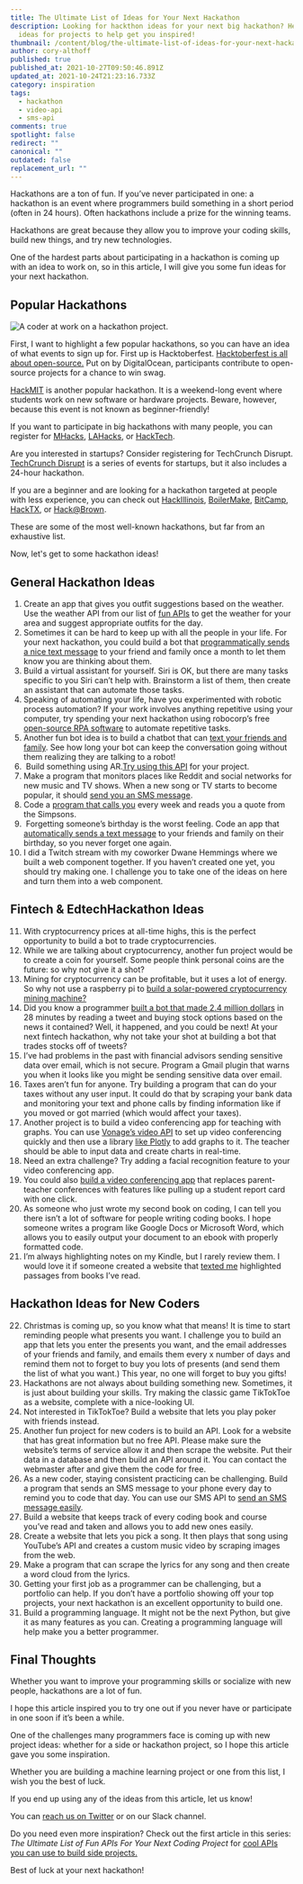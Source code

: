 ```yaml
---
title: The Ultimate List of Ideas for Your Next Hackathon
description: Looking for hackthon ideas for your next big hackathon? Here are 31
  ideas for projects to help get you inspired!
thumbnail: /content/blog/the-ultimate-list-of-ideas-for-your-next-hackathon/hackathon_1200x600.png
author: cory-althoff
published: true
published_at: 2021-10-27T09:50:46.891Z
updated_at: 2021-10-24T21:23:16.733Z
category: inspiration
tags:
  - hackathon
  - video-api
  - sms-api
comments: true
spotlight: false
redirect: ""
canonical: ""
outdated: false
replacement_url: ""
---
```

Hackathons are a ton of fun. If you’ve never participated in one: a hackathon is an event where programmers build something in a short period (often in 24 hours). Often hackathons include a prize for the winning teams. 

Hackathons are great because they allow you to improve your coding skills, build new things, and try new technologies. 

One of the hardest parts about participating in a hackathon is coming up with an idea to work on, so in this article, I will give you some fun ideas for your next hackathon. 

## Popular Hackathons

![A coder at work on a hackathon project. ](https://lh3.googleusercontent.com/J6SRYXQB416r82J_FKbsNbM_XERnqc-LQtuWd-2peOrfGQ8sIgcYfofTkqW3VI4Cqn-t9dht3nxTd_GGzPaLcAu_erTep-2NWC_QGoQxEjmSDyTzm3bLnQIkjcu9u3IlzK-KE4Zf=s1600)

First, I want to highlight a few popular hackathons, so you can have an idea of what events to sign up for. First up is Hacktoberfest. [Hacktoberfest is all about open-source.](https://hacktoberfest.digitalocean.com/resources) Put on by DigitalOcean, participants contribute to open-source projects for a chance to win swag. 

[HackMIT](https://hackmit.org/#about) is another popular hackathon. It is a weekend-long event where students work on new software or hardware projects. Beware, however, because this event is not known as beginner-friendly! 

If you want to participate in big hackathons with many people, you can register for [MHacks](https://mhacks.org/), [LAHacks](https://lahacks.com/home), or [HackTech](https://hacktech.app/#faq).

Are you interested in startups? Consider registering for TechCrunch Disrupt. [TechCrunch Disrupt](https://techcrunch.com/events) is a series of events for startups, but it also includes a 24-hour hackathon. 

If you are a beginner and are looking for a hackathon targeted at people with less experience, you can check out [HackIllinois](https://www.hackillinois.org/), [BoilerMake](https://boilermake.org/about), [BitCamp](https://bit.camp/#faq), [HackTX](https://hacktx.com/), or [Hack@Brown](https://2021.hackatbrown.org/). 

These are some of the most well-known hackathons, but far from an exhaustive list. 

Now, let's get to some hackathon ideas!

## General Hackathon Ideas

1. Create an app that gives you outfit suggestions based on the weather. Use the weather API from our list of [fun APIs](https://learn.vonage.com/blog/2021/03/15/the-ultimate-list-of-fun-apis-for-your-next-coding-project/) to get the weather for your area and suggest appropriate outfits for the day. 
2. Sometimes it can be hard to keep up with all the people in your life. For your next hackathon, you could build a bot that [programmatically sends a nice text message](https://www.vonage.com/communications-apis/sms/) to your friend and family once a month to let them know you are thinking about them. 
3. Build a virtual assistant for yourself. Siri is OK, but there are many tasks specific to you Siri can’t help with. Brainstorm a list of them, then create an assistant that can automate those tasks. 
4. Speaking of automating your life, have you experimented with robotic process automation? If your work involves anything repetitive using your computer, try spending your next hackathon using robocorp’s free [open-source RPA software](https://robocorp.com/docs/) [](https://robocorp.com/) to automate repetitive tasks. 
5. Another fun bot idea is to build a chatbot that can [text your friends and family](https://www.vonage.com/communications-apis/sms/). See how long your bot can keep the conversation going without them realizing they are talking to a robot!
6.  Build something using AR.[Try using this API](https://modelviewer.dev/) for your project. 
7. Make a program that monitors places like Reddit and social networks for new music and TV shows. When a new song or TV starts to become popular, it should [send you an SMS message](https://www.vonage.com/communications-apis/sms/). 
8. Code a [program that calls you](https://www.vonage.com/communications-apis/voice/) every week and reads you a quote from the Simpsons.
9.  Forgetting someone’s birthday is the worst feeling. Code an app that [automatically sends a text message](https://www.vonage.com/communications-apis/sms/) to your friends and family on their birthday, so you never forget one again. 
10. I did a Twitch stream with my coworker Dwane Hemmings where we built a web component together. If you haven’t created one yet, you should try making one. I challenge you to take one of the ideas on here and turn them into a web component. 

## Fintech & EdtechHackathon Ideas

11. With cryptocurrency prices at all-time highs, this is the perfect opportunity to build a bot to trade cryptocurrencies. 
12. While we are talking about cryptocurrency, another fun project would be to create a coin for yourself. Some people think personal coins are the future: so why not give it a shot?
13. Mining for cryptocurrency can be profitable, but it uses a lot of energy. So why not use a raspberry pi to [build a solar-powered cryptocurrency mining machine?](https://www.hackster.io/rob-lauer/solar-powered-crypto-mining-with-raspberry-pi-64adee) 
14. Did you know a programmer [built a bot that made 2.4 million dollars](https://slate.com/business/2015/04/bot-makes-2-4-million-reading-the-web-meet-the-guy-it-cost-a-fortune.html) in 28 minutes by reading a tweet and buying stock options based on the news it contained? Well, it happened, and you could be next! At your next fintech hackathon, why not take your shot at building a bot that trades stocks off of tweets? 
15. I’ve had problems in the past with financial advisors sending sensitive data over email, which is not secure. Program a Gmail plugin that warns you when it looks like you might be sending sensitive data over email.   
16. Taxes aren’t fun for anyone. Try building a program that can do your taxes without any user input. It could do that by scraping your bank data and monitoring your text and phone calls by finding information like if you moved or got married (which would affect your taxes).   
17. Another project is to build a video conferencing app for teaching with graphs. You can use [Vonage’s video API](https://tokbox.com/developer/guides/basics/) to set up video conferencing quickly and then use a library [like Plotly](https://plotly.com/javascript/) to add graphs to it. The teacher should be able to input data and create charts in real-time. 
18. Need an extra challenge? Try adding a facial recognition feature to your video conferencing app. 
19. You could also [build a video conferencing app](https://tokbox.com/developer/guides/basics/) that replaces parent-teacher conferences with features like pulling up a student report card with one click. 
20. As someone who just wrote my second book on coding, I can tell you there isn’t a lot of software for people writing coding books. I hope someone writes a program like Google Docs or Microsoft Word, which allows you to easily output your document to an ebook with properly formatted code.
21. I’m always highlighting notes on my Kindle, but I rarely review them. I would love it if someone created a website that [texted me](https://www.vonage.com/communications-apis/sms/) highlighted passages from books I’ve read. 

## Hackathon Ideas for New Coders

22. Christmas is coming up, so you know what that means! It is time to start reminding people what presents you want. I challenge you to build an app that lets you enter the presents you want, and the email addresses of your friends and family, and emails them every x number of days and remind them not to forget to buy you lots of presents (and send them the list of what you want.) This year, no one will forget to buy you gifts!
23. Hackathons are not always about building something new. Sometimes, it is just about building your skills. Try making the classic game TikTokToe as a website, complete with a nice-looking UI. 
24. Not interested in TikTokToe? Build a website that lets you play poker with friends instead. 
25. Another fun project for new coders is to build an API. Look for a website that has great information but no free API. Please make sure the website’s terms of service allow it and then scrape the website. Put their data in a database and then build an API around it. You can contact the webmaster after and give them the code for free. 
26. As a new coder, staying consistent practicing can be challenging. Build a program that sends an SMS message to your phone every day to remind you to code that day. You can use our SMS API to [send an SMS message easily](https://www.vonage.com/communications-apis/sms/). 
27. Build a website that keeps track of every coding book and course you’ve read and taken and allows you to add new ones easily.  
28. Create a website that lets you pick a song. It then plays that song using YouTube’s API and creates a custom music video by scraping images from the web. 
29. Make a program that can scrape the lyrics for any song and then create a word cloud from the lyrics. 
30. Getting your first job as a programmer can be challenging, but a portfolio can help. If you don’t have a portfolio showing off your top projects, your next hackathon is an excellent opportunity to build one. 
31. Build a programming language. It might not be the next Python, but give it as many features as you can. Creating a programming language will help make you a better programmer. 

## Final Thoughts

Whether you want to improve your programming skills or socialize with new people, hackathons are a lot of fun. 

I hope this article inspired you to try one out if you never have or participate in one soon if it’s been a while. 

One of the challenges many programmers face is coming up with new project ideas: whether for a side or hackathon project, so I hope this article gave you some inspiration. 

Whether you are building a machine learning project or one from this list, I wish you the best of luck.

If you end up using any of the ideas from this article, let us know!

You can [reach us on Twitter](https://twitter.com/VonageDev) or on our Slack channel. 

Do you need even more inspiration? Check out the first article in this series: *The Ultimate List of Fun APIs For Your Next Coding Project* for [cool APIs you can use to build side projects.](https://learn.vonage.com/blog/2021/03/15/the-ultimate-list-of-fun-apis-for-your-next-coding-project/) 

Best of luck at your next hackathon!